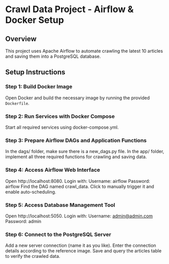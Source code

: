 # Crawl Data Project - Airflow & Docker Setup

## Overview
This project uses Apache Airflow to automate crawling the latest 10 articles and saving them into a PostgreSQL database.

## Setup Instructions

### Step 1: Build Docker Image
Open Docker and build the necessary image by running the provided `Dockerfile`.

### Step 2: Run Services with Docker Compose
Start all required services using docker-compose.yml.

### Step 3: Prepare Airflow DAGs and Application Functions
In the dags/ folder, make sure there is a new_dags.py file.
In the app/ folder, implement all three required functions for crawling and saving data.

### Step 4: Access Airflow Web Interface
Open http://localhost:8080.
Login with:
Username: airflow
Password: airflow
Find the DAG named crawl_data.
Click to manually trigger it and enable auto-scheduling.

### Step 5: Access Database Management Tool
Open http://localhost:5050.
Login with:
Username: admin@admin.com
Password: admin

### Step 6: Connect to the PostgreSQL Server
Add a new server connection (name it as you like).
Enter the connection details according to the reference image.
Save and query the articles table to verify the crawled data.

